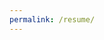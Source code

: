 ```yaml
---
permalink: /resume/
---
```


<object data="/assets/First Resume-pages-deleted.pdf" width="100%" height="1000" type='application/pdf'/>